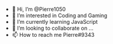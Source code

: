 - 👋 Hi, I’m @Pierre1050
- 👀 I’m interested in Coding and Gaming 
- 🌱 I’m currently learning JavaScript
- 💞️ I’m looking to collaborate on ...
- 📫 How to reach me Pierre#9343

<!---
Pierre1050/Pierre1050 is a ✨ special ✨ repository because its `README.md` (this file) appears on your GitHub profile.
You can click the Preview link to take a look at your changes.
--->
